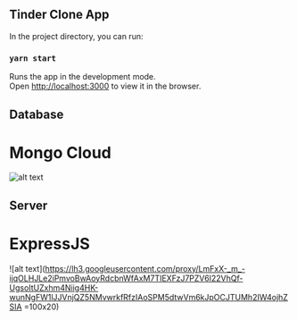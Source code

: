 ## Tinder Clone App

In the project directory, you can run:

### `yarn start`

Runs the app in the development mode.\
Open [http://localhost:3000](http://localhost:3000) to view it in the browser.

## Database 
# Mongo Cloud
![alt text](https://techcrunch.com/wp-content/uploads/2016/06/2016-06-27_1940.png)


## Server 
# ExpressJS
 ![alt text](https://lh3.googleusercontent.com/proxy/LmFxX-_m_-ijqOLHJLe2iPmvoBwAoyRdcbnWfAxM7TIEXFzJ7PZV6l22VhQf-UgsoItUZxhm4Niig4HK-wunNgFW1lJJVnjQZ5NMvwrkfRfzIAoSPM5dtwVm6kJpOCJTUMh2IW4ojhZSIA =100x20)

